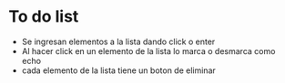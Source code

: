 # To do list

- Se ingresan elementos a la lista dando click o enter
- Al hacer click en un elemento de la lista lo marca o desmarca como echo
- cada elemento de la lista tiene un boton de eliminar
